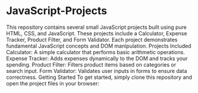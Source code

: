 # JavaScript-Projects
This repository contains several small JavaScript projects built using pure HTML, CSS, and JavaScript. These projects include a Calculator, Expense Tracker, Product Filter, and Form Validator. Each project demonstrates fundamental JavaScript concepts and DOM manipulation.
Projects Included
Calculator: A simple calculator that performs basic arithmetic operations.
Expense Tracker: Adds expenses dynamically to the DOM and tracks your spending.
Product Filter: Filters product items based on categories or search input.
Form Validator: Validates user inputs in forms to ensure data correctness.
Getting Started
To get started, simply clone this repository and open the project files in your browser:
